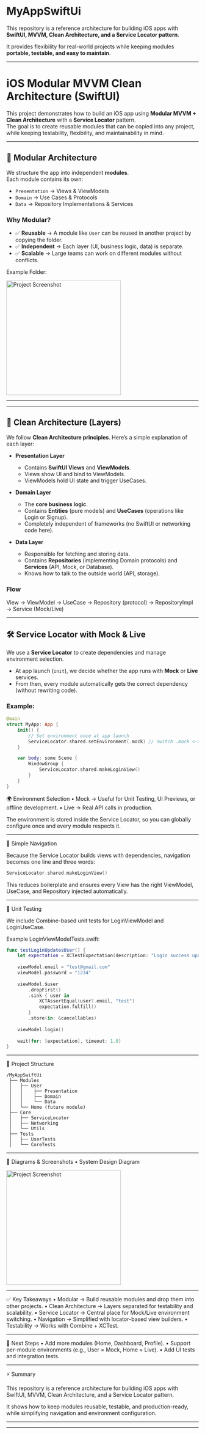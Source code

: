 # MyAppSwiftUi
This repository is a reference architecture for building iOS apps with **SwiftUI, MVVM, Clean Architecture, and a Service Locator pattern**.  

It provides flexibility for real-world projects while keeping modules **portable, testable, and easy to maintain**.

---

# iOS Modular MVVM Clean Architecture (SwiftUI)

This project demonstrates how to build an iOS app using **Modular MVVM + Clean Architecture** with a **Service Locator** pattern.  
The goal is to create reusable modules that can be copied into any project, while keeping testability, flexibility, and maintainability in mind.

---

## 🚀 Modular Architecture

We structure the app into independent **modules**.  
Each module contains its own:

- `Presentation` → Views & ViewModels  
- `Domain` → Use Cases & Protocols  
- `Data` → Repository Implementations & Services  

### Why Modular?
- ✅ **Reusable** → A module like `User` can be reused in another project by copying the folder.  
- ✅ **Independent** → Each layer (UI, business logic, data) is separate.  
- ✅ **Scalable** → Large teams can work on different modules without conflicts.  

Example Folder:

<img src="images/folderStructure.jpg" alt="Project Screenshot" width="300">


---
---

## 🧼 Clean Architecture (Layers)

We follow **Clean Architecture principles**. Here’s a simple explanation of each layer:

- **Presentation Layer**  
  - Contains **SwiftUI Views** and **ViewModels**.  
  - Views show UI and bind to ViewModels.  
  - ViewModels hold UI state and trigger UseCases.  

- **Domain Layer**  
  - The **core business logic**.  
  - Contains **Entities** (pure models) and **UseCases** (operations like Login or Signup).  
  - Completely independent of frameworks (no SwiftUI or networking code here).  

- **Data Layer**  
  - Responsible for fetching and storing data.  
  - Contains **Repositories** (implementing Domain protocols) and **Services** (API, Mock, or Database).  
  - Knows how to talk to the outside world (API, storage).  

### Flow
View → ViewModel → UseCase → Repository (protocol) → RepositoryImpl → Service (Mock/Live)

---

## 🛠 Service Locator with Mock & Live

We use a **Service Locator** to create dependencies and manage environment selection.  

- At app launch (`init`), we decide whether the app runs with **Mock** or **Live** services.  
- From then, every module automatically gets the correct dependency (without rewriting code).  

### Example:

```swift
@main
struct MyApp: App {
    init() {
        // Set environment once at app launch
        ServiceLocator.shared.setEnvironment(.mock) // switch .mock <-> .live
    }

    var body: some Scene {
        WindowGroup {
            ServiceLocator.shared.makeLoginView()
        }
    }
}
```
🌍 Environment Selection
    •    Mock → Useful for Unit Testing, UI Previews, or offline development.
    •    Live → Real API calls in production.

The environment is stored inside the Service Locator, so you can globally configure once and every module respects it.

---

🧭 Simple Navigation

Because the Service Locator builds views with dependencies, navigation becomes one line and three words:
```swift 
ServiceLocator.shared.makeLoginView()
```
This reduces boilerplate and ensures every View has the right ViewModel, UseCase, and Repository injected automatically.

---

🧪 Unit Testing

We include Combine-based unit tests for LoginViewModel and LoginUseCase.

Example LoginViewModelTests.swift:

```swift
func testLoginUpdatesUser() {
    let expectation = XCTestExpectation(description: "Login success updates user")
    
    viewModel.email = "test@gmail.com"
    viewModel.password = "1234"
    
    viewModel.$user
        .dropFirst()
        .sink { user in
            XCTAssertEqual(user?.email, "test")
            expectation.fulfill()
        }
        .store(in: &cancellables)
    
    viewModel.login()
    
    wait(for: [expectation], timeout: 1.0)
}
```

---

📂 Project Structure
```
/MyAppSwiftUi
 ├── Modules
 │   ├── User
 │   │    ├── Presentation
 │   │    ├── Domain
 │   │    └── Data
 │   └── Home (future module)
 ├── Core
 │   ├── ServiceLocator
 │   ├── Networking
 │   └── Utils
 ├── Tests
 │   ├── UserTests
 │   └── CoreTests
 ```
 
---
 
 📸 Diagrams & Screenshots
    •    System Design Diagram

<img src="images/systemdesign.jpg" alt="Project Screenshot" width="300">


---

✅ Key Takeaways
    •    Modular → Build reusable modules and drop them into other projects.
    •    Clean Architecture → Layers separated for testability and scalability.
    •    Service Locator → Central place for Mock/Live environment switching.
    •    Navigation → Simplified with locator-based view builders.
    •    Testability → Works with Combine + XCTest.

---

📝 Next Steps
    •    Add more modules (Home, Dashboard, Profile).
    •    Support per-module environments (e.g., User = Mock, Home = Live).
    •    Add UI tests and integration tests.

---

⚡️ Summary

This repository is a reference architecture for building iOS apps with SwiftUI, MVVM, Clean Architecture, and a Service Locator pattern.

It shows how to keep modules reusable, testable, and production-ready, while simplifying navigation and environment configuration.

---
---

